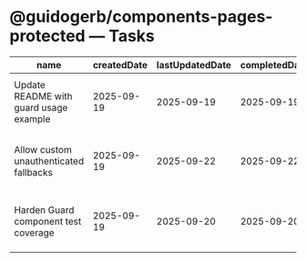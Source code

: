 # @guidogerb/components-pages-protected — Tasks

| name                                   | createdDate | lastUpdatedDate | completedDate | status   | description                                                                                    |
| -------------------------------------- | ----------- | --------------- | ------------- | -------- | ---------------------------------------------------------------------------------------------- |
| Update README with guard usage example | 2025-09-19  | 2025-09-19      | 2025-09-19    | complete | Documented how the package wraps `@guidogerb/components-auth` and where to inject logout URIs. |
| Allow custom unauthenticated fallbacks | 2025-09-19  | 2025-09-22      | 2025-09-22    | complete | Add props so tenants can render branded spinners or marketing prompts while sessions resolve.  |
| Harden Guard component test coverage   | 2025-09-19  | 2025-09-20      | 2025-09-20    | complete | Write tests that verify error messaging, redirect loops, and logout button behaviour.          |
